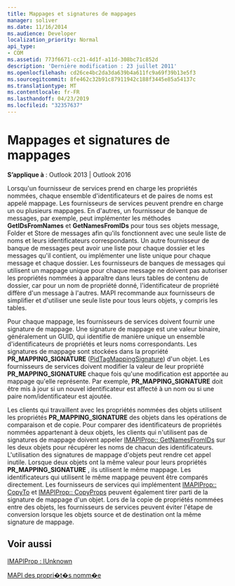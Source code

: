 ```yaml
---
title: Mappages et signatures de mappages
manager: soliver
ms.date: 11/16/2014
ms.audience: Developer
localization_priority: Normal
api_type:
- COM
ms.assetid: 773f6671-cc21-4d1f-a11d-308bc71c852d
description: 'Dernière modification : 23 juillet 2011'
ms.openlocfilehash: cd26ce4bc2da3da639b4a611fc9a69f39b13e5f3
ms.sourcegitcommit: 8fe462c32b91c87911942c188f3445e85a54137c
ms.translationtype: MT
ms.contentlocale: fr-FR
ms.lasthandoff: 04/23/2019
ms.locfileid: "32357637"
---
```

# <a name="mappings-and-mapping-signatures"></a>Mappages et signatures de mappages

  
  
**S’applique à** : Outlook 2013 | Outlook 2016 
  
Lorsqu'un fournisseur de services prend en charge les propriétés nommées, chaque ensemble d'identificateurs et de paires de noms est appelé mappage. Les fournisseurs de services peuvent prendre en charge un ou plusieurs mappages. En d'autres, un fournisseur de banque de messages, par exemple, peut implémenter les méthodes **GetIDsFromNames** et **GetNamesFromIDs** pour tous ses objets message, Folder et Store de messages afin qu'ils fonctionnent avec une seule liste de noms et leurs identificateurs correspondants. Un autre fournisseur de banque de messages peut avoir une liste pour chaque dossier et les messages qu'il contient, ou implémenter une liste unique pour chaque message et chaque dossier. Les fournisseurs de banques de messages qui utilisent un mappage unique pour chaque message ne doivent pas autoriser les propriétés nommées à apparaître dans leurs tables de contenu de dossier, car pour un nom de propriété donné, l'identificateur de propriété diffère d'un message à l'autres. MAPI recommande aux fournisseurs de simplifier et d'utiliser une seule liste pour tous leurs objets, y compris les tables. 
  
Pour chaque mappage, les fournisseurs de services doivent fournir une signature de mappage. Une signature de mappage est une valeur binaire, généralement un GUID, qui identifie de manière unique un ensemble d'identificateurs de propriétés et leurs noms correspondants. Les signatures de mappage sont stockées dans la propriété **PR_MAPPING_SIGNATURE** ([PidTagMappingSignature](pidtagmappingsignature-canonical-property.md)) d'un objet. Les fournisseurs de services doivent modifier la valeur de leur propriété **PR_MAPPING_SIGNATURE** chaque fois qu'une modification est apportée au mappage qu'elle représente. Par exemple, **PR_MAPPING_SIGNATURE** doit être mis à jour si un nouvel identificateur est affecté à un nom ou si une paire nom/identificateur est ajoutée. 
  
Les clients qui travaillent avec les propriétés nommées des objets utilisent les propriétés **PR_MAPPING_SIGNATURE** des objets dans les opérations de comparaison et de copie. Pour comparer des identificateurs de propriétés nommées appartenant à deux objets, les clients qui n'utilisent pas de signatures de mappage doivent appeler [IMAPIProp:: GetNamesFromIDs](imapiprop-getnamesfromids.md) sur les deux objets pour récupérer les noms de chacun des identificateurs. L'utilisation des signatures de mappage d'objets peut rendre cet appel inutile. Lorsque deux objets ont la même valeur pour leurs propriétés **PR_MAPPING_SIGNATURE** , ils utilisent le même mappage. Les identificateurs qui utilisent le même mappage peuvent être comparés directement. Les fournisseurs de services qui implémentent [IMAPIProp:: CopyTo](imapiprop-copyto.md) et [IMAPIProp:: CopyProps](imapiprop-copyprops.md) peuvent également tirer parti de la signature de mappage d'un objet. Lors de la copie de propriétés nommées entre des objets, les fournisseurs de services peuvent éviter l'étape de conversion lorsque les objets source et de destination ont la même signature de mappage. 
  
## <a name="see-also"></a>Voir aussi



[IMAPIProp : IUnknown](imapipropiunknown.md)


[MAPI des propri�t�s nomm�e](mapi-named-properties.md)

